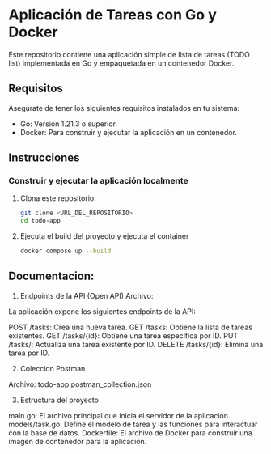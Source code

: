 # Aplicación de Tareas con Go y Docker

Este repositorio contiene una aplicación simple de lista de tareas (TODO list) implementada en Go y empaquetada en un contenedor Docker.

## Requisitos

Asegúrate de tener los siguientes requisitos instalados en tu sistema:

- Go: Versión 1.21.3 o superior.
- Docker: Para construir y ejecutar la aplicación en un contenedor.

## Instrucciones

### Construir y ejecutar la aplicación localmente

1. Clona este repositorio:

   ```bash
   git clone <URL_DEL_REPOSITORIO>
   cd todo-app

2. Ejecuta el build del proyecto y ejecuta el container

    ```bash
    docker compose up --build

## Documentacion:

1. Endpoints de la API (Open API)
Archivo: 

La aplicación expone los siguientes endpoints de la API:

POST /tasks: Crea una nueva tarea.
GET /tasks: Obtiene la lista de tareas existentes.
GET /tasks/{id}: Obtiene una tarea específica por ID.
PUT /tasks/: Actualiza una tarea existente por ID.
DELETE /tasks/{id}: Elimina una tarea por ID.


2. Coleccion Postman

Archivo: todo-app.postman_collection.json

3. Estructura del proyecto

main.go: El archivo principal que inicia el servidor de la aplicación.
models/task.go: Define el modelo de tarea y las funciones para interactuar con la base de datos.
Dockerfile: El archivo de Docker para construir una imagen de contenedor para la aplicación.